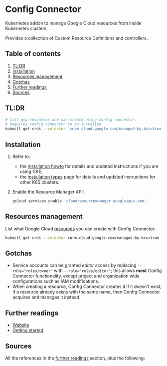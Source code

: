 # Config Connector

Kubernetes addon to manage Google Cloud resources from inside Kubernetes clusters.

Provides a collection of Custom Resource Definitions and controllers.

## Table of contents <!-- omit in toc -->

1. [TL:DR](#tldr)
1. [Installation](#installation)
1. [Resources management](#resources-management)
1. [Gotchas](#gotchas)
1. [Further readings](#further-readings)
1. [Sources](#sources)

## TL:DR

```sh
# List gcp resources one can create using config connector.
# Requires config connector to be installed.
kubectl get crds --selector 'cnrm.cloud.google.com/managed-by-kcc=true'
```

## Installation

1. Refer to:

   - the [installation howto] for details and updated instructions if you are using GKE;
   - the [installation types] page for details and updated instructions for other K8S clusters.

1. Enable the Resource Manager API:

   ```sh
   gcloud services enable 'cloudresourcemanager.googleapis.com'
   ```

## Resources management

List what Google Cloud [resources] you can create with Config Connector:

```sh
kubectl get crds --selector cnrm.cloud.google.com/managed-by-kcc=true
```

## Gotchas

- Service accounts can be granted _editor_ access by replacing `--role="roles/owner"` with `--role="roles/editor"`; this allows **most** Config Connector functionality, except project and organization wide configurations such as IAM modifications.
- When creating a resource, Config Connector creates it if it doesn't exist; if a resource already exists with the same name, then Config Connector acquires and manages it instead.

## Further readings

- [Website]
- [Getting started]

## Sources

All the references in the [further readings] section, plus the following:

<!-- project's references -->
[getting started]: https://cloud.google.com/config-connector/docs/how-to/getting-started
[installation howto]: https://cloud.google.com/config-connector/docs/how-to/install-upgrade-uninstall
[installation types]: https://cloud.google.com/config-connector/docs/concepts/installation-types
[overview]: https://cloud.google.com/config-connector/docs/overview
[resources]: https://cloud.google.com/config-connector/docs/reference/overview
[stackdriver]: https://cloud.google.com/stackdriver/docs/solutions/gke
[website]: https://cloud.google.com/config-connector
[workload identity]: https://cloud.google.com/kubernetes-engine/docs/how-to/workload-identity

<!-- internal references -->
[further readings]: #further-readings

<!-- external references -->
